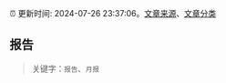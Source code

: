:alarm_clock: 更新时间: 2024-07-26 23:37:06。[文章来源](/README.md)、[文章分类](/TAGS.md)

## 报告


> 关键字：`报告`、`月报`



